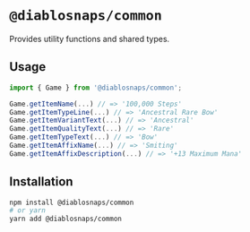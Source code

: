 # `@diablosnaps/common`

Provides utility functions and shared types.

## Usage

```ts
import { Game } from '@diablosnaps/common';

Game.getItemName(...) // => '100,000 Steps'
Game.getItemTypeLine(...) // => 'Ancestral Rare Bow'
Game.getItemVariantText(...) // => 'Ancestral'
Game.getItemQualityText(...) // => 'Rare'
Game.getItemTypeText(...) // => 'Bow'
Game.getItemAffixName(...) // => 'Smiting'
Game.getItemAffixDescription(...) // => '+13 Maximum Mana'
```

## Installation

```sh
npm install @diablosnaps/common
# or yarn
yarn add @diablosnaps/common
```